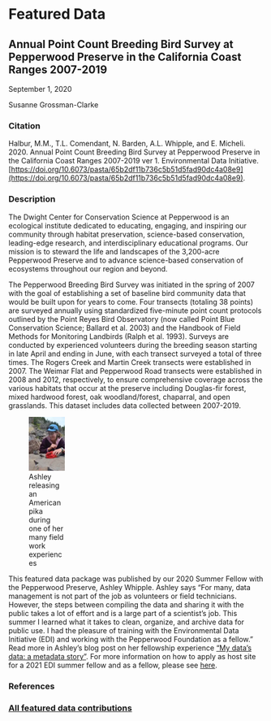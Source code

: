 # Featured Data

## Annual Point Count Breeding Bird Survey at Pepperwood Preserve in the California Coast Ranges 2007-2019

September 1, 2020

Susanne Grossman-Clarke

### Citation

Halbur, M.M., T.L. Comendant, N. Barden, A.L. Whipple, and E. Micheli. 2020. Annual Point Count Breeding Bird Survey at Pepperwood Preserve in the California Coast Ranges 2007-2019 ver 1. Environmental Data Initiative. [https://doi.org/10.6073/pasta/65b2df11b736c5b51d5fad90dc4a08e9](https://doi.org/10.6073/pasta/65b2df11b736c5b51d5fad90dc4a08e9).

### Description

The Dwight Center for Conservation Science at Pepperwood is an ecological institute dedicated to educating, engaging, and inspiring our community through habitat preservation, science-based conservation, leading-edge research, and interdisciplinary educational programs. Our mission is to steward the life and landscapes of the 3,200-acre Pepperwood Preserve and to advance science-based conservation of ecosystems throughout our region and beyond.

The Pepperwood Breeding Bird Survey was initiated in the spring of 2007 with the goal of establishing a set of baseline bird community data that would be built upon for years to come. Four transects (totaling 38 points) are surveyed annually using standardized five-minute point count protocols outlined by the Point Reyes Bird Observatory (now called Point Blue Conservation Science; Ballard et al. 2003) and the Handbook of Field Methods for Monitoring Landbirds (Ralph et al. 1993). Surveys are conducted by experienced volunteers during the breeding season starting in late April and ending in June, with each transect surveyed a total of three times. The Rogers Creek and Martin Creek transects were established in 2007. The Weimar Flat and Pepperwood Road transects were established in 2008 and 2012, respectively, to ensure comprehensive coverage across the various habitats that occur at the preserve including Douglas-fir forest, mixed hardwood forest, oak woodland/forest, chaparral, and open grasslands. This dataset includes data collected between 2007-2019. 

<div class="figure_featured" style="width: 30%;">
    <figure>
       <img src="/static/images/featured_data/pika.png" alt="researcher releasing a bird"/>
       <figcaption class="figure-caption">Ashley releasing an American pika during one of her many field work experiences</figcaption>
    </figure>
</div>

This featured data package was published by our 2020 Summer Fellow with the Pepperwood Preserve, Ashley Whipple. Ashley says “For many, data management is not part of the job as volunteers or field technicians. However, the steps between compiling the data and sharing it with the public takes a lot of effort and is a large part of a scientist’s job. This summer I learned what it takes to clean, organize, and archive data for public use. I had the pleasure of training with the Environmental Data Initiative (EDI) and working with the Pepperwood Foundation as a fellow.” Read more in Ashley’s blog post on her fellowship experience [“My data’s data: a metadata story”](https://www.pepperwoodpreserve.org/2020/07/30/mydatasdata-a-metadata-story/). For more information on how to apply as host site for a 2021 EDI summer fellow and as a fellow, please see [here](https://environmentaldatainitiative.org/summer-fellowship-program/).

### References

### [All featured data contributions](/templates/featured/featured-grid)